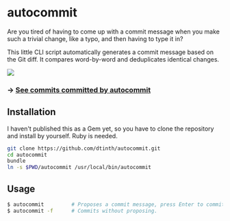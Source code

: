 # autocommit

Are you tired of having to come up with a commit message when you make such a trivial change, like a typo, and then having to type it in?

This little CLI script automatically generates a commit message based on the Git diff. It compares word-by-word and deduplicates identical changes.

![](https://drive.google.com/uc?export=view&id=1-PdZRNQMld85TKimQFIVi8gBDZArqj6M)

### &rarr; [See commits committed by autocommit](https://github.com/search?q=committer%3Aautocommit-cli%5Bbot%5D&type=Commits)

## Installation

I haven't published this as a Gem yet, so you have to clone the repository and install by yourself. Ruby is needed.

```sh
git clone https://github.com/dtinth/autocommit.git
cd autocommit
bundle
ln -s $PWD/autocommit /usr/local/bin/autocommit
```

## Usage

```sh
$ autocommit         # Proposes a commit message, press Enter to commit.
$ autocommit -f      # Commits without proposing.
```